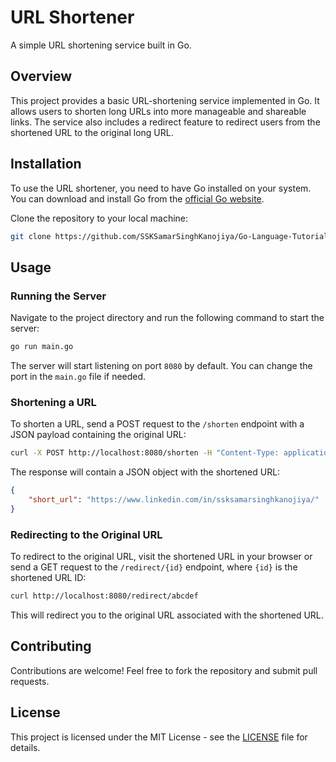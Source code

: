 # URL Shortener

A simple URL shortening service built in Go.

## Overview

This project provides a basic URL-shortening service implemented in Go. It allows users to shorten long URLs into more manageable and shareable links. The service also includes a redirect feature to redirect users from the shortened URL to the original long URL.

## Installation

To use the URL shortener, you need to have Go installed on your system. You can download and install Go from the [official Go website](https://go.dev/).

Clone the repository to your local machine:

```sh
git clone https://github.com/SSKSamarSinghKanojiya/Go-Language-Tutorial.git
```

## Usage

### Running the Server

Navigate to the project directory and run the following command to start the server:

```sh
go run main.go
```

The server will start listening on port `8080` by default. You can change the port in the `main.go` file if needed.

### Shortening a URL

To shorten a URL, send a POST request to the `/shorten` endpoint with a JSON payload containing the original URL:

```sh
curl -X POST http://localhost:8080/shorten -H "Content-Type: application/json" -d '{"url": "https://example.com"}'
```

The response will contain a JSON object with the shortened URL:

```json
{
    "short_url": "https://www.linkedin.com/in/ssksamarsinghkanojiya/"
}
```

### Redirecting to the Original URL

To redirect to the original URL, visit the shortened URL in your browser or send a GET request to the `/redirect/{id}` endpoint, where `{id}` is the shortened URL ID:

```sh
curl http://localhost:8080/redirect/abcdef
```

This will redirect you to the original URL associated with the shortened URL.

## Contributing

Contributions are welcome! Feel free to fork the repository and submit pull requests.

## License

This project is licensed under the MIT License - see the [LICENSE](LICENSE) file for details.
